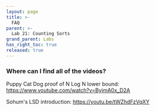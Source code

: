 ```yaml
---
layout: page
title: >-
  FAQ
parent: >-
  Lab 21: Counting Sorts
grand_parent: Labs
has_right_toc: true
released: true
---
```


### Where can I find all of the videos?

Puppy Cat Dog proof of N Log N lower bound: https://www.youtube.com/watch?v=ByjmA0x_D2A


Sohum's LSD introduction: https://youtu.be/tWZhdFzVqXY
